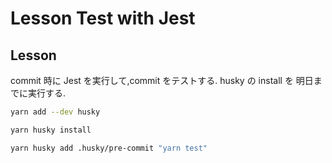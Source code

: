 # Lesson Test with Jest

## Lesson

commit 時に Jest を実行して,commit をテストする.
husky の install を
明日までに実行する.

```sh
yarn add --dev husky
```

```sh
yarn husky install
```

```sh
yarn husky add .husky/pre-commit "yarn test"
```

